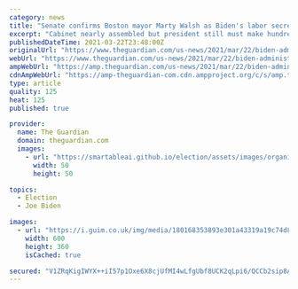 ```yaml
---
category: news
title: "Senate confirms Boston mayor Marty Walsh as Biden's labor secretary"
excerpt: "Cabinet nearly assembled but president still must make hundreds of other federal appointments"
publishedDateTime: 2021-03-22T23:48:00Z
originalUrl: "https://www.theguardian.com/us-news/2021/mar/22/biden-administration-marty-walsh-labor-secretary-confirmed"
webUrl: "https://www.theguardian.com/us-news/2021/mar/22/biden-administration-marty-walsh-labor-secretary-confirmed"
ampWebUrl: "https://amp.theguardian.com/us-news/2021/mar/22/biden-administration-marty-walsh-labor-secretary-confirmed"
cdnAmpWebUrl: "https://amp-theguardian-com.cdn.ampproject.org/c/s/amp.theguardian.com/us-news/2021/mar/22/biden-administration-marty-walsh-labor-secretary-confirmed"
type: article
quality: 125
heat: 125
published: true

provider:
  name: The Guardian
  domain: theguardian.com
  images:
    - url: "https://smartableai.github.io/election/assets/images/organizations/theguardian.com-50x50.jpg"
      width: 50
      height: 50

topics:
  - Election
  - Joe Biden

images:
  - url: "https://i.guim.co.uk/img/media/180168353893e301a43319a19c74d87ef66431d8/0_121_3600_2160/master/3600.jpg?width=300&quality=45&auto=format&fit=max&dpr=2&s=cb6a3ae58d9b38392a968e28bde3f86c"
    width: 600
    height: 360
    isCached: true

secured: "V1ZRqKigIWYX++iI57p1Oxe6X8cjUfMI4wLfgUbf8UCK2qLpi6/QCCb2sip8Aq49qFGar0uOblphtUqD0XLHskI3ePugcvgcyoeftOcnuIAlMaVymkrHqIElF5msF4Go+uKq20IW7Ib1PuwhVgUH9UszJTsGrNFFt+49m5nWZakupXGlcqhLg8uUtT3Ud6ca+m+tqs0V2ccSyoAmQlAxC3Qz3+3hNsonDcqxjhWZ2xhEiCo+4HeyCyz0bay7u3Gf9gm96t7XZPQJ0TkUAZlvXJN8+j7sRPFJiN4PEReGOvc39KmMPTRCr7LWgcAyiQwdnxSJvNv8qlXtrLxkOuVj0Qw2zDx3X0n5MwGiBqnsqEk=;TJIY4mh2UOq34xFeGENuHw=="
---
```


